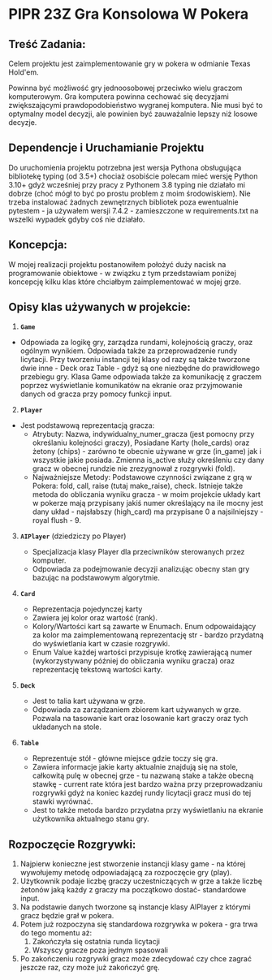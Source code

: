 # PIPR 23Z Gra Konsolowa W Pokera

## Treść Zadania:
Celem projektu jest zaimplementowanie gry w pokera w odmianie Texas Hold'em.

Powinna być możliwość gry jednoosobowej przeciwko wielu graczom komputerowym. Gra komputera powinna cechować się decyzjami zwiększającymi prawdopodobieństwo wygranej komputera. Nie musi być to optymalny model decyzji, ale powinien być zauważalnie lepszy niż losowe decyzje.

## Dependencje i Uruchamianie Projektu
Do uruchomienia projektu potrzebna jest wersja Pythona obsługująca bibliotekę typing (od 3.5+) chociaż osobiście polecam mieć wersję Python 3.10+ gdyż wcześniej przy pracy z Pythonem 3.8 typing nie działało mi dobrze (choć mógł to być po prostu problem z moim środowiskiem). Nie trzeba instalować żadnych zewnętrznych bibliotek poza ewentualnie pytestem - ja używałem wersji 7.4.2 - zamieszczone w requirements.txt na wszelki wypadek gdyby coś nie działało.

## Koncepcja:
W mojej realizacji projektu postanowiłem położyć duży nacisk na programowanie obiektowe - w związku z tym przedstawiam poniżej koncepcję kilku klas które chciałbym zaimplementować w mojej grze.

## Opisy klas używanych w projekcie:

1. **`Game`**
- Odpowiada za logikę gry, zarządza rundami, kolejnością graczy, oraz ogólnym wynikiem. Odpowiada także za przeprowadzenie rundy licytacji.  Przy tworzeniu instancji tej klasy od razy są także tworzone dwie inne - Deck oraz Table - gdyż są one niezbędne do prawidłowego przebiegu gry. Klasa Game odpowiada także za komunikację z graczem poprzez wyświetlanie komunikatów na ekranie oraz przyjmowanie danych od gracza przy pomocy funkcji input.
2. **`Player`**
- Jest podstawową reprezentacją gracza:
    - Atrybuty: Nazwa, indywidualny_numer_gracza (jest pomocny przy określaniu kolejności graczy), Posiadane Karty (hole_cards) oraz żetony (chips) - zarówno te obecnie używane w grze (in_game) jak i wszystkie jakie posiada. Zmienna is_active służy określeniu czy dany gracz w obecnej rundzie nie zrezygnował z rozgrywki (fold).
    - Najważniejsze Metody: Podstawowe czynności związane z grą w Pokera: fold, call, raise (tutaj make_raise), check. Istnieje także metoda do obliczania wyniku gracza - w moim projekcie układy kart w pokerze mają przypisany jakiś numer określający na ile mocny jest dany układ - najsłabszy (high_card) ma przypisane 0 a najsilniejszy - royal flush - 9.
3. **`AIPlayer`**
    (dziedziczy po Player)
    - Specjalizacja klasy Player dla przeciwników sterowanych przez komputer.
    - Odpowiada za podejmowanie decyzji analizując obecny stan gry bazując na podstawowym algorytmie.

4. **`Card`**
    - Reprezentacja pojedynczej karty
    - Zawiera jej kolor oraz wartość (rank).
    - Kolory/Wartości kart są zawarte w Enumach. Enum odpowaidający za kolor ma zaimplementowaną reprezentację str - bardzo przydatną do wyświetlania kart w czasie rozgrywki.
    - Enum Value każdej wartości przypisuje krotkę zawierającą numer (wykorzystywany później do obliczania wyniku gracza) oraz reprezentację tekstową wartości karty.

5. **`Deck`**
    - Jest to talia kart używana w grze.
    - Odpowiada za zarządzaniem zbiorem kart używanych w grze. Pozwala na tasowanie kart oraz losowanie kart graczy oraz tych układanych na stole.

6. **`Table`**
    - Reprezentuje stół - główne miejsce gdzie toczy się gra.
    - Zawiera informacje jakie karty aktualnie znajdują się na stole, całkowitą pulę w obecnej grze - tu nazwaną stake a także obecną stawkę - current rate która jest bardzo ważna przy przeprowadzaniu rozgrywki gdyż na koniec kazdej rundy licytacji gracz musi do tej stawki wyrównać.
    - Jest to także metoda bardzo przydatna przy wyświetlaniu na ekranie użytkownika aktualnego stanu gry.

## Rozpoczęcie Rozgrywki:
1. Najpierw konieczne jest stworzenie instancji klasy game - na której wywołujemy metodę odpowiadającą za rozpoczęcie gry (play).
2. Użytkownik podaje liczbę graczy uczestniczących w grze a także liczbę żetonów jaką każdy z graczy ma początkowo dostać- standardowe input.
3. Na podstawie danych tworzone są instancje klasy AIPlayer z którymi gracz będzie grał w pokera.
4. Potem już rozpoczyna się standardowa rozgrywka w pokera - gra trwa do tego momentu aż:
    1. Zakończyła się ostatnia runda licytacji
    2. Wszyscy gracze poza jednym spasowali
5. Po zakończeniu rozgrywki gracz może zdecydować czy chce zagrać jeszcze raz, czy może już zakończyć grę.
